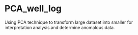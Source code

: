 # PCA_well_log
Using PCA technique to transform large dataset into smaller for interpretation analysis and determine anomalous data.
